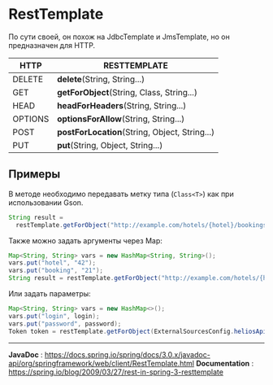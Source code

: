 # RestTemplate

По сути своей, он похож на JdbcTemplate и JmsTemplate, но он предназначен для HTTP.

|HTTP|	RESTTEMPLATE|
|----|----|
|DELETE|	**delete**(String, String...)|
|GET|	**getForObject**(String, Class, String...)|
|HEAD|	**headForHeaders**(String, String...)|
|OPTIONS|	**optionsForAllow**(String, String...)|
|POST|	**postForLocation**(String, Object, String...)|
|PUT|	**put**(String, Object, String...)|

## Примеры
В методе необходимо передавать метку типа (`Class<T>`) как при использовании Gson.

```java
String result = 
  restTemplate.getForObject("http://example.com/hotels/{hotel}/bookings/{booking}", String.class, "42", "21");
```

Также можно задать аргументы через Map:
```java
Map<String, String> vars = new HashMap<String, String>();
vars.put("hotel", "42");
vars.put("booking", "21");
String result = restTemplate.getForObject("http://example.com/hotels/{hotel}/bookings/{booking}", String.class, vars);
```

Или задать параметры:
```java
Map<String, String> vars = new HashMap<>();
vars.put("login", login);
vars.put("password", password);
Token token = restTemplate.getForObject(ExternalSourcesConfig.heliosApiUri + "auth?login={login}&password={password}",Token.class, vars);
```

<hr>

**JavaDoc** : https://docs.spring.io/spring/docs/3.0.x/javadoc-api/org/springframework/web/client/RestTemplate.html
**Documentation** : https://spring.io/blog/2009/03/27/rest-in-spring-3-resttemplate
